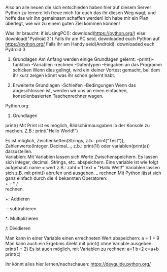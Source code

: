 Also an alle neuen die sich entschieden haben hier auf diesem Server Python zu lernen: Ich freue mich für euch das ihr diesen Weg wagt, und hoffe das wir ihn gemeinsam schaffen werden! Ich habe mir ein Plan überlegt, wie wir zu einem guten Ziel kommen können!

Was ihr braucht:
if isUsingPC():
    download(https://python.org/)
else:
    download("Pydroid 3")
Falls ihr am PC seid, downloaded euch Python auf https://python.org/
Falls ihr am Handy seid(Android), downloaded euch Pydroid 3

1. Grundlagen
Am Anfang werden einige Grundlagen gelernt:
-print()-funktion
-Variablen
-rechnen
-Datentypen
-Eingaben an das Programm schicken
Wenn dies gelingt, wird ein kleiner Vortest gemacht, bei dem ihr kurz zeigen könnt was ihr schon gelernt habt.

2. Erweiterte Grundlagen
-Schleifen
-Bedingungen
Wenn das abgeschlossen ist, werden wir uns an einen einfachen, konsolenbasierten Taschenrechner wagen.

Python.org



1. Grundlagen

print()
Mit Print ist es möglich, Bildschirmausgaben in der Konsole zu machen. Z.B.:
print("Hello World!")

Es ist möglich, Zeichenketten(Strings, z.b.: print("Test")), Zahlenwerte(Integer, Decimal..., z.b.: print(1)) oder variablen(print(a)) darzustellen.
<br>
Variablen:
Mit Variablen lassen sich Werte Zwischenspeichern. Es lassen sich integer, decimal, Strings, etc. abspeichern. Eine variable ist wie folgt aufgebaut: name = wert
z.B.:
zahl = 1
text = "Hallo Welt!"
Variablen lassen sich z.B. mit print() abrufen und ausgeben.
_
rechnen
Mit Python lässt sich ganz einfach durch die 4 bekannten Operatoren:
<br>+ - * /<br>
rechnen.

+: Addieren

-: subtrahieren

*: Multiplizieren

/: Dividieren

Man kann in einer Variable einen errechneten Wert abspeichern:
a = 1 + 9
Man kann auch ein Ergebnis direkt mit print() ohne Variable ausgeben:
print(1 + 2)
Es ist auch möglich, mit Variablen zu rechnen:
a=1
b=2
c=a+b
print(c)

Ihr könnt alles hier lernen/nachschauen: https://devguide.python.org/
